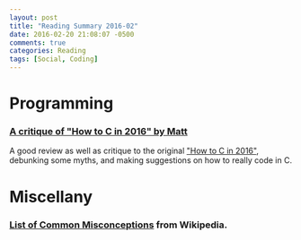 ```yaml
---
layout: post
title: "Reading Summary 2016-02"
date: 2016-02-20 21:08:07 -0500
comments: true
categories: Reading
tags: [Social, Coding]
---
```


# Programming

### [A critique of "How to C in 2016" by Matt](https://github.com/Keith-S-Thompson/how-to-c-response/blob/master/README.md)

A good review as well as critique to the original ["How to C in 2016"](https://matt.sh/howto-c), debunking some myths, and making suggestions on how to really code in C.


# Miscellany

### [List of Common Misconceptions](https://en.m.wikipedia.org/wiki/List_of_common_misconceptions) from Wikipedia.
